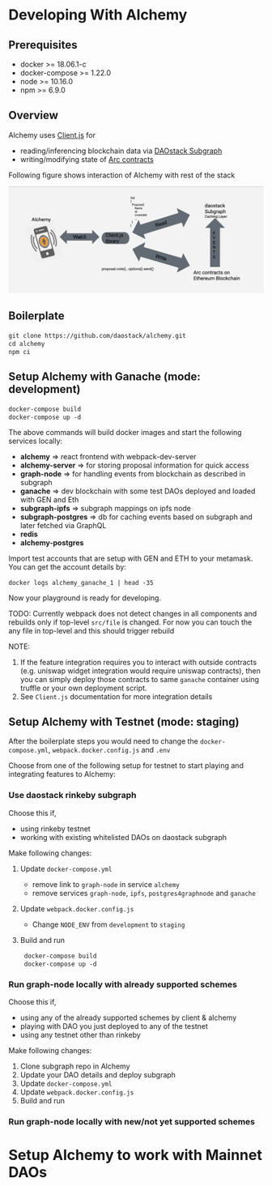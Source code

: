 # Developing With Alchemy

## Prerequisites

  - docker >= 18.06.1-c
  - docker-compose >= 1.22.0
  - node >= 10.16.0
  - npm >= 6.9.0
  
## Overview
  Alchemy uses [Client.js](../../stack/client/clientIntro) for 
  
  - reading/inferencing blockchain data via [DAOstack Subgraph](../../stack/subgraph/subgraphIntro)
  - writing/modifying state of [Arc contracts](../../stack/arcIntro/)

  Following figure shows interaction of Alchemy with rest of the stack

  ![Interaction](../images/daostack-interaction.png)

## Boilerplate

    git clone https://github.com/daostack/alchemy.git
    cd alchemy
    npm ci

## Setup Alchemy with Ganache (mode: development)

    docker-compose build
    docker-compose up -d

  The above commands will build docker images and start the following services locally:

  - **alchemy** => react frontend with webpack-dev-server
  - **alchemy-server** => for storing proposal information for quick access
  - **graph-node** => for handling events from blockchain as described in subgraph
  - **ganache** => dev blockchain with some test DAOs deployed and loaded with GEN and Eth
  - **subgraph-ipfs** => subgraph mappings on ipfs node
  - **subgraph-postgres** => db for caching events based on subgraph and later fetched via GraphQL
  - **redis**
  - **alchemy-postgres**

  Import test accounts that are setup with GEN and ETH to your metamask. You can get the account details by:

    docker logs alchemy_ganache_1 | head -35


  Now your playground is ready for developing.

  TODO: Currently webpack does not detect changes in all components and rebuilds only if top-level `src/file` is changed. For now you can touch the any file in top-level and this should trigger rebuild

  NOTE:

  1. If the feature integration requires you to interact with outside contracts (e.g. uniswap widget integration would require uniswap contracts), then you can simply deploy those contracts to same `ganache` container using truffle or your own deployment script.
  2. See `Client.js` documentation for more integration details

## Setup Alchemy with Testnet (mode: staging)

  After the boilerplate steps you would need to change the `docker-compose.yml`, `webpack.docker.config.js` and `.env`

  Choose from one of the following setup for testnet to start playing and integrating features to Alchemy:

### Use daostack rinkeby subgraph

  Choose this if,

  - using rinkeby testnet
  - working with existing whitelisted DAOs on daostack subgraph

  Make following changes:

  1. Update `docker-compose.yml`
        - remove link to `graph-node` in service `alchemy`
        - remove services `graph-node`, `ipfs`, `postgres4graphnode` and `ganache`
  2. Update `webpack.docker.config.js`
        - Change `NODE_ENV` from `development` to `staging`
  3. Build and run
        
          docker-compose build
          docker-compose up -d

### Run graph-node locally with already supported schemes

  Choose this if,

  - using any of the already supported schemes by client & alchemy
  - playing with DAO you just deployed to any of the testnet
  - using any testnet other than rinkeby

  Make following changes:

  1. Clone subgraph repo in Alchemy
  2. Update your DAO details and deploy subgraph
  3. Update `docker-compose.yml`
  4. Update `webpack.docker.config.js`
  5. Build and run

### Run  graph-node locally with new/not yet supported schemes
  
# Setup Alchemy to work with Mainnet DAOs

